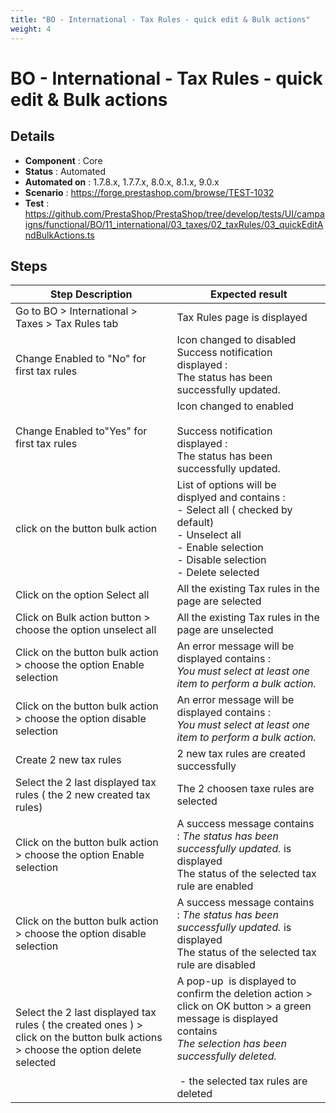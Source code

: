 ```yaml
---
title: "BO - International - Tax Rules - quick edit & Bulk actions"
weight: 4
---
```


# BO - International - Tax Rules - quick edit & Bulk actions
## Details
* **Component** : Core
* **Status** : Automated
* **Automated on** : 1.7.8.x, 1.7.7.x, 8.0.x, 8.1.x, 9.0.x
* **Scenario** : https://forge.prestashop.com/browse/TEST-1032
* **Test** : https://github.com/PrestaShop/PrestaShop/tree/develop/tests/UI/campaigns/functional/BO/11_international/03_taxes/02_taxRules/03_quickEditAndBulkActions.ts

## Steps
| Step Description | Expected result |
| ----- | ----- |
| Go to BO > International > Taxes > Tax Rules tab | Tax Rules page is displayed |
| Change Enabled to "No" for first tax rules | Icon changed to disabled<br>Success notification displayed : <br>The status has been successfully updated. |
| Change Enabled to"Yes" for first tax rules | Icon changed to enabled<br><br>Success notification displayed : <br>The status has been successfully updated. |
| click on the button bulk action | List of options will be  displyed and contains : <br> - Select all ( checked by default) <br> - Unselect all <br> - Enable selection <br> - Disable selection <br> - Delete selected |
| Click on the option Select all | All the existing Tax rules in the page are selected |
| Click on Bulk action button > choose the option unselect all | All the existing Tax rules in the page are unselected |
| Click on the button bulk action > choose the option Enable selection | An error message will be displayed contains : <br>_You must select at least one item to perform a bulk action._ |
| Click on the button bulk action > choose the option disable selection | An error message will be displayed contains : <br>_You must select at least one item to perform a bulk action._ |
| Create 2 new tax rules | 2 new tax rules are created successfully |
| Select the 2 last displayed tax rules ( the 2 new created tax rules) | The 2 choosen taxe rules are selected |
| Click on the button bulk action > choose the option Enable selection | A success message contains : _The status has been successfully updated._ is displayed<br>The status of the selected tax rule are enabled |
| Click on the button bulk action > choose the option disable selection | A success message contains : _The status has been successfully updated._ is displayed<br>The status of the selected tax rule are disabled |
| Select the 2 last displayed tax rules ( the created ones ) > click on the button bulk actions > choose the option delete selected | A pop-up  is displayed to confirm the deletion action > click on OK button > a green message is displayed  contains<br>_The selection has been successfully deleted._<br> <br> - the selected tax rules are deleted |